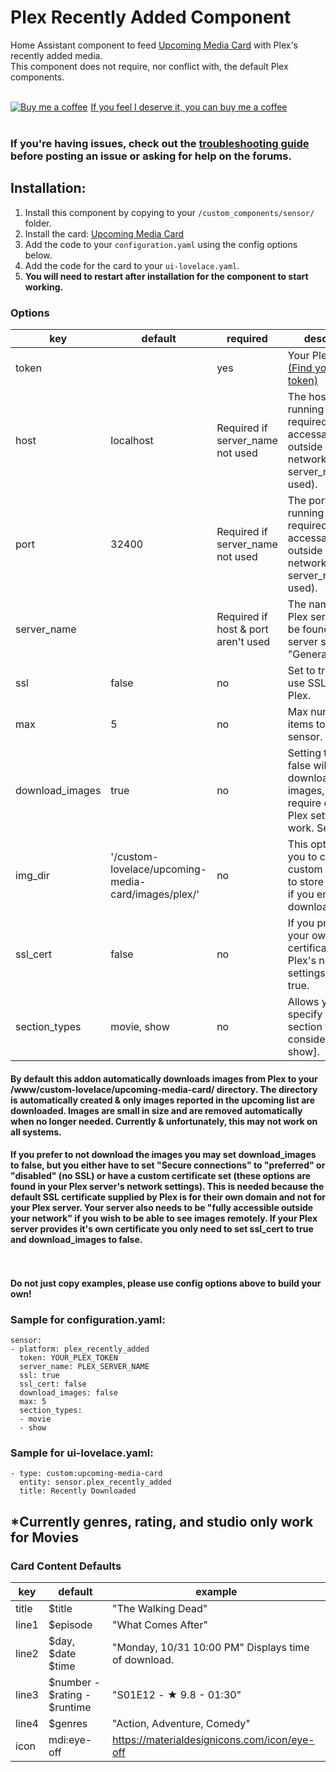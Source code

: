 # Plex Recently Added Component

Home Assistant component to feed [Upcoming Media Card](https://github.com/custom-cards/upcoming-media-card) with
Plex's recently added media.</br>
This component does not require, nor conflict with, the default Plex components.</br></br>
<link href="https://fonts.googleapis.com/css?family=Lato&subset=latin,latin-ext" rel="stylesheet"><a class="bmc-button" target="_blank" href="https://www.buymeacoffee.com/FgwNR2l"><img src="https://www.buymeacoffee.com/assets/img/BMC-btn-logo.svg" alt="Buy me a coffee"><span style="margin-left:5px">If you feel I deserve it, you can buy me a coffee</span></a></br>
</br>

### If you're having issues, check out the [troubleshooting guide](https://github.com/custom-cards/upcoming-media-card/blob/master/troubleshooting.md) before posting an issue or asking for help on the forums.

## Installation:
1. Install this component by copying to your `/custom_components/sensor/` folder.
2. Install the card: [Upcoming Media Card](https://github.com/custom-cards/upcoming-media-card)
3. Add the code to your `configuration.yaml` using the config options below.
4. Add the code for the card to your `ui-lovelace.yaml`. 
5. **You will need to restart after installation for the component to start working.**

### Options

| key | default | required | description
| --- | --- | --- | ---
| token | | yes | Your Plex token [(Find your Plex token)](https://support.plex.tv/articles/204059436-finding-an-authentication-token-x-plex-token/)
| host | localhost | Required if server_name not used | The host Plex is running on (Not required if Plex is accessable outside your network and server_name is used).
| port | 32400 | Required if server_name not used | The port Plex is running on (Not required if Plex is accessable outside your network and server_name is used).
| server_name |  | Required if host & port aren't used | The name of your Plex server. Can be found in Plex's server settings in "General".
| ssl | false | no | Set to true if you use SSL to access Plex.
| max | 5 | no | Max number of items to show in sensor.
| download_images | true | no | Setting this to false will turn off downloading of images, but will require certain Plex settings to work. See below.
| img_dir | '/custom-lovelace/upcoming-media-card/images/plex/' | no | This option allows you to choose a custom directory to store images in if you enable download_images.
| ssl_cert | false | no | If you provide your own SSL certificate in Plex's network settings set this to true.
| section_types | movie, show | no | Allows you to specify which section types to consider [movie, show].

#### By default this addon automatically downloads images from Plex to your /www/custom-lovelace/upcoming-media-card/ directory. The directory is automatically created & only images reported in the upcoming list are downloaded. Images are small in size and are removed automatically when no longer needed. Currently & unfortunately, this may not work on all systems.

#### If you prefer to not download the images you may set download_images to false, but you either have to set "Secure connections" to "preferred" or "disabled" (no SSL) or have a custom certificate set (these options are found in your Plex server's network settings). This is needed because the default SSL certificate supplied by Plex is for their own domain and not for your Plex server. Your server also needs to be "fully accessible outside your network" if you wish to be able to see images remotely. If your Plex server provides it's own certificate you only need to set ssl_cert to true and download_images to false. 

</br></br>
**Do not just copy examples, please use config options above to build your own!**
### Sample for configuration.yaml:

    sensor:
    - platform: plex_recently_added
      token: YOUR_PLEX_TOKEN
      server_name: PLEX_SERVER_NAME
      ssl: true
      ssl_cert: false
      download_images: false
      max: 5
      section_types:
      - movie
      - show

### Sample for ui-lovelace.yaml:

    - type: custom:upcoming-media-card
      entity: sensor.plex_recently_added
      title: Recently Downloaded

## \*Currently genres, rating, and studio only work for Movies
### Card Content Defaults

| key | default | example |
| --- | --- | --- |
| title | $title | "The Walking Dead" |
| line1 | $episode | "What Comes After" |
| line2 | $day, $date $time | "Monday, 10/31 10:00 PM" Displays time of download.|
| line3 | $number - $rating - $runtime | "S01E12 - ★ 9.8 - 01:30"
| line4 | $genres | "Action, Adventure, Comedy" |
| icon | mdi:eye-off | https://materialdesignicons.com/icon/eye-off

